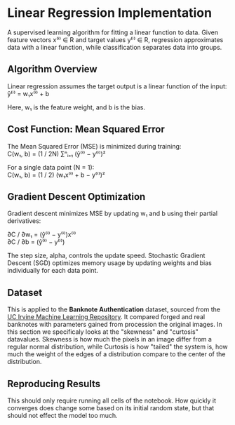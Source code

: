 # Linear Regression Implementation

A supervised learning algorithm for fitting a linear function to data. Given feature vectors x⁽ⁱ⁾ ∈ R and target values y⁽ⁱ⁾ ∈ R, regression approximates data with a linear function, while classification separates data into groups.

## Algorithm Overview

Linear regression assumes the target output is a linear function of the input:  
ŷ⁽ⁱ⁾ = w₁x⁽ⁱ⁾ + b  

Here, w₁ is the feature weight, and b is the bias.

## Cost Function: Mean Squared Error

The Mean Squared Error (MSE) is minimized during training:  
C(w₁, b) = (1 / 2N) ∑ⁿᵢ₌₁ (ŷ⁽ⁱ⁾ − y⁽ⁱ⁾)²  

For a single data point (N = 1):  
C(w₁, b) = (1 / 2) (w₁x⁽ⁱ⁾ + b − y⁽ⁱ⁾)²  

## Gradient Descent Optimization

Gradient descent minimizes MSE by updating w₁ and b using their partial derivatives:  

∂C / ∂w₁ = (ŷ⁽ⁱ⁾ − y⁽ⁱ⁾)x⁽ⁱ⁾  
∂C / ∂b = (ŷ⁽ⁱ⁾ − y⁽ⁱ⁾)  

The step size, alpha, controls the update speed. Stochastic Gradient Descent (SGD) optimizes memory usage by updating weights and bias individually for each data point.

## Dataset

This is applied to the **Banknote Authentication** dataset, sourced from the [UC Irvine Machine Learning Repository](https://archive.ics.uci.edu/dataset/267/banknote+authentication). It compared forged and real banknotes with parameters gained from procession the original images. In this section we specificaly looks at the "skewness" and "curtosis" datavalues. Skewness is how much the pixels in an image differ from a regular normal distribution, while Curtosis is how "tailed" the system is, how much the weight of the edges of a distribution compare to the center of the distribution.

## Reproducing Results

This should only require running all cells of the notebook. How quickly it converges does change some based on its initial random state, but that should not effect the model too much.
